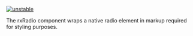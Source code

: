 [![unstable](http://badges.github.io/stability-badges/dist/unstable.svg)](http://github.com/badges/stability-badges)

The rxRadio component wraps a native radio element in markup required for styling purposes.
